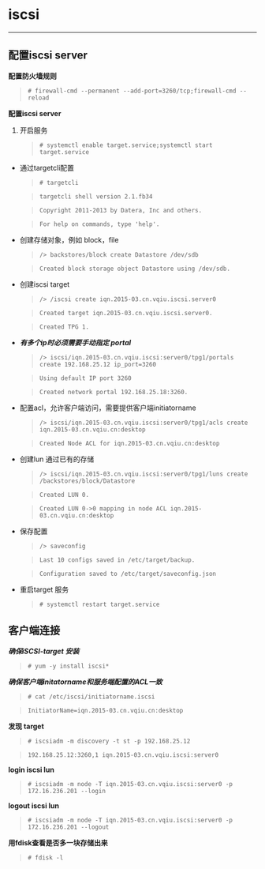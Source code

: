 # iscsi 

***

## 配置iscsi server

**配置防火墙规则**


   >`# firewall-cmd --permanent --add-port=3260/tcp;firewall-cmd --reload`

**配置iscsi server**

1. 开启服务

    >`# systemctl enable target.service;systemctl start target.service`

- 通过targetcli配置

    >`# targetcli`
    
    >`targetcli shell version 2.1.fb34`
    
    >`Copyright 2011-2013 by Datera, Inc and others.`

    >`For help on commands, type 'help'.`

- 创建存储对象，例如 block，file

    >`/> backstores/block create Datastore /dev/sdb`

    >`Created block storage object Datastore using /dev/sdb.`

- 创建iscsi target

    >`/> /iscsi create iqn.2015-03.cn.vqiu.iscsi.server0`

    >`Created target iqn.2015-03.cn.vqiu.iscsi.server0.`

    >`Created TPG 1.`
    
- ***有多个ip时必须需要手动指定 portal***

    >`/> iscsi/iqn.2015-03.cn.vqiu.iscsi:server0/tpg1/portals create 192.168.25.12 ip_port=3260`

    >`Using default IP port 3260`

    >`Created network portal 192.168.25.18:3260.`

- 配置acl，允许客户端访问，需要提供客户端initiatorname

    >`/> iscsi/iqn.2015-03.cn.vqiu.iscsi:server0/tpg1/acls create iqn.2015-03.cn.vqiu.cn:desktop`

    >`Created Node ACL for iqn.2015-03.cn.vqiu.cn:desktop`

- 创建lun 通过已有的存储

    >`/> iscsi/iqn.2015-03.cn.vqiu.iscsi:server0/tpg1/luns create /backstores/block/Datastore`

    >`Created LUN 0.`

    >`Created LUN 0->0 mapping in node ACL iqn.2015-03.cn.vqiu.cn:desktop`

- 保存配置

    >`/> saveconfig`

    >`Last 10 configs saved in /etc/target/backup.`

    >`Configuration saved to /etc/target/saveconfig.json`

- 重启target 服务

    >`# systemctl restart target.service`

## 客户端连接

***确保iSCSI-target 安装***

>`# yum -y install iscsi*`

***确保客户端initatorname和服务端配置的ACL一致***

>`# cat /etc/iscsi/initiatorname.iscsi`

>`InitiatorName=iqn.2015-03.cn.vqiu.cn:desktop`

**发现 target**

>`# iscsiadm -m discovery -t st -p 192.168.25.12`

>`192.168.25.12:3260,1 iqn.2015-03.cn.vqiu.iscsi:server0`

**login iscsi lun**

>`# iscsiadm -m node -T iqn.2015-03.cn.vqiu.iscsi:server0 -p 172.16.236.201 --login`

**logout iscsi lun**

>`# iscsiadm -m node -T iqn.2015-03.cn.vqiu.iscsi:server0 -p 172.16.236.201 --logout`

**用fdisk查看是否多一块存储出来**

>`# fdisk -l`


